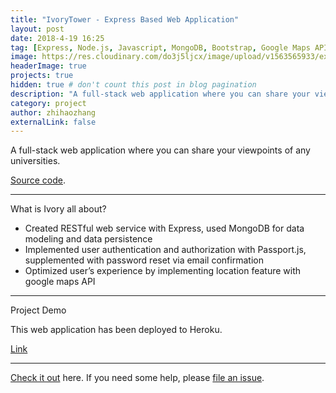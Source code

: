 ```yaml
---
title: "IvoryTower - Express Based Web Application"
layout: post
date: 2018-4-19 16:25
tag: [Express, Node.js, Javascript, MongoDB, Bootstrap, Google Maps API, Heroku]
image: https://res.cloudinary.com/do3j5ljcx/image/upload/v1563565933/express.png
headerImage: true
projects: true
hidden: true # don't count this post in blog pagination
description: "A full-stack web application where you can share your viewpoints of any universities"
category: project
author: zhihaozhang
externalLink: false
---
```



A full-stack web application where you can share your viewpoints of any universities.

[Source code](https://github.com/zhihaozhangim/IvoryTower). 

---

What is Ivory all about?

- Created RESTful web service with Express, used MongoDB for data modeling and data persistence
- Implemented user authentication and authorization with Passport.js, supplemented with password reset via email confirmation
- Optimized user’s experience by implementing location feature with google maps API

---

Project Demo

This web application has been deployed to Heroku.

[Link](https://ivorytower.herokuapp.com/)


---

[Check it out](https://github.com/zhihaozhangim/IvoryTower) here.
If you need some help, please [file an issue](https://github.com/zhihaozhangim/IvoryTower/issues).
